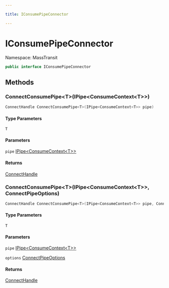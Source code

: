 ```yaml
---

title: IConsumePipeConnector

---
```


# IConsumePipeConnector

Namespace: MassTransit

```csharp
public interface IConsumePipeConnector
```

## Methods

### **ConnectConsumePipe\<T\>(IPipe\<ConsumeContext\<T\>\>)**

```csharp
ConnectHandle ConnectConsumePipe<T>(IPipe<ConsumeContext<T>> pipe)
```

#### Type Parameters

`T`<br/>

#### Parameters

`pipe` [IPipe\<ConsumeContext\<T\>\>](../masstransit/ipipe-1)<br/>

#### Returns

[ConnectHandle](../masstransit/connecthandle)<br/>

### **ConnectConsumePipe\<T\>(IPipe\<ConsumeContext\<T\>\>, ConnectPipeOptions)**

```csharp
ConnectHandle ConnectConsumePipe<T>(IPipe<ConsumeContext<T>> pipe, ConnectPipeOptions options)
```

#### Type Parameters

`T`<br/>

#### Parameters

`pipe` [IPipe\<ConsumeContext\<T\>\>](../masstransit/ipipe-1)<br/>

`options` [ConnectPipeOptions](../masstransit/connectpipeoptions)<br/>

#### Returns

[ConnectHandle](../masstransit/connecthandle)<br/>
